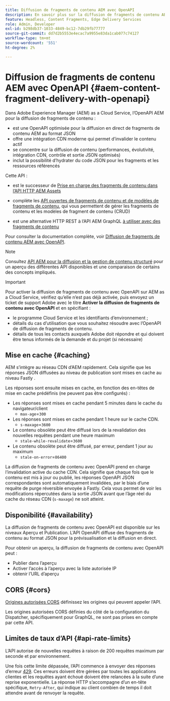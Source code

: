 ```yaml
---
title: Diffusion de fragments de contenu AEM avec OpenAPI
description: En savoir plus sur la diffusion de fragments de contenu AEM avec OpenAPI
feature: Headless, Content Fragments, Edge Delivery Services
role: Admin, Developer
exl-id: b298db37-1033-4849-bc12-7db29fb77777
source-git-commit: dd7d2b5553e4ecac7a9955e83da1cab077c74127
workflow-type: tm+mt
source-wordcount: '551'
ht-degree: 2%

---
```



# Diffusion de fragments de contenu AEM avec OpenAPI {#aem-content-fragment-delivery-with-openapi}

Dans Adobe Experience Manager (AEM) as a Cloud Service, l’OpenAPI AEM pour la diffusion de fragments de contenu :

* est une OpenAPI optimisée pour la diffusion en direct de fragments de contenu AEM au format JSON
* offre une intégration CDN moderne qui permet d’invalider le contenu actif
* se concentre sur la diffusion de contenu (performances, évolutivité, intégration CDN, contrôle et sortie JSON optimisés)
* inclut la possibilité d’hydrater du code JSON pour les fragments et les ressources référencés

Cette API :

* est le successeur de [ Prise en charge des fragments de contenu dans l’API HTTP AEM Assets ](/help/assets/content-fragments/assets-api-content-fragments.md)

* complète les [API ouvertes de fragments de contenu et de modèles de fragments de contenu](/help/headless/content-fragment-openapis.md), qui vous permettent de gérer les fragments de contenu et les modèles de fragment de contenu (CRUD)

* est une alternative HTTP REST à l’API AEM GraphQL [à utiliser avec des fragments de contenu](/help/headless/graphql-api/content-fragments.md)

Pour consulter la documentation complète, voir [Diffusion de fragments de contenu AEM avec OpenAPI](https://developer.adobe.com/experience-cloud/experience-manager-apis/api/stable/contentfragments/delivery/).

>[!NOTE]
>
>Consultez [API AEM pour la diffusion et la gestion de contenu structuré](/help/headless/apis-headless-and-content-fragments.md) pour un aperçu des différentes API disponibles et une comparaison de certains des concepts impliqués.

>[!IMPORTANT]
>
>Pour activer la diffusion de fragments de contenu avec OpenAPI sur AEM as a Cloud Service, vérifiez qu’elle n’est pas déjà activée, puis envoyez un ticket de support Adobe avec le titre **Activer la diffusion de fragments de contenu avec OpenAPI** et en spécifiant :
>
>* le programme Cloud Service et les identifiants d’environnement ;
>* détails du cas d’utilisation que vous souhaitez résoudre avec l’OpenAPI de diffusion de fragments de contenu.
>* détails de tous les contacts auxquels Adobe doit répondre et qui doivent être tenus informés de la demande et du projet (si nécessaire)

## Mise en cache {#caching}

AEM s’intègre au réseau CDN d’AEM rapidement. Cela signifie que les réponses JSON diffusées au niveau de publication sont mises en cache au niveau Fastly .

Les réponses sont ensuite mises en cache, en fonction des en-têtes de mise en cache prédéfinis (ne peuvent pas être configurés) :

* Les réponses sont mises en cache pendant 5 minutes dans le cache du navigateur/client
   * `max-age`=`300`
* Les réponses sont mises en cache pendant 1 heure sur le cache CDN.
   * `s-maxage`=`3600`
* Le contenu obsolète peut être diffusé lors de la revalidation des nouvelles requêtes pendant une heure maximum
   * `stale-while-revalidate`=`3600`
* Le contenu obsolète peut être diffusé, par erreur, pendant 1 jour au maximum
   * `stale-on-error`=`86400`

La diffusion de fragments de contenu avec OpenAPI prend en charge l’invalidation active du cache CDN. Cela signifie que chaque fois que le contenu est mis à jour ou publié, les réponses OpenAPI JSON correspondantes sont automatiquement invalidées, par le biais d’une requête de purge réversible envoyée à Fastly. Cela vous permet de voir les modifications répercutées dans la sortie JSON avant que l’âge réel du cache du réseau CDN (`s-maxage`) ne soit atteint.

## Disponibilité {#availability}

La diffusion de fragments de contenu avec OpenAPI est disponible sur les niveaux Aperçu et Publication. L’API OpenAPI diffuse des fragments de contenu au format JSON pour la prévisualisation et la diffusion en direct.

Pour obtenir un aperçu, la diffusion de fragments de contenu avec OpenAPI peut :

* Publier dans l’aperçu
* Activer l’accès à l’aperçu avec la liste autorisée IP
* obtenir l’URL d’aperçu

## CORS {#cors}

[Origines autorisées CORS](/help/headless/deployment/cross-origin-resource-sharing.md) définissez les origines qui peuvent appeler l’API.

Les origines autorisées CORS définies du côté de la configuration du Dispatcher, spécifiquement pour GraphQL, ne sont pas prises en compte par cette API.

## Limites de taux d’API {#api-rate-limits}

L’API autorise de nouvelles requêtes à raison de 200 requêtes maximum par seconde et par environnement.

Une fois cette limite dépassée, l’API commence à envoyer des réponses d’erreur [429](https://www.rfc-editor.org/rfc/rfc6585#section-4). Ces erreurs doivent être gérées par toutes les applications clientes et les requêtes ayant échoué doivent être relancées à la suite d’une reprise exponentielle. La réponse HTTP s’accompagne d’un en-tête spécifique, `Retry-After`, qui indique au client combien de temps il doit attendre avant de renvoyer la requête.

<!-- 
## Limitations {#limitations}
-->
